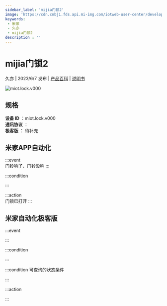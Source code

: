 ```yaml
---
sidebar_label: 'mijia门锁2'
image: 'https://cdn.cnbj1.fds.api.mi-img.com/iotweb-user-center/developer_1679049525268LjLfnSZL.png?GalaxyAccessKeyId=AKVGLQWBOVIRQ3XLEW&Expires=9223372036854775807&Signature=5AJRclkFCK8fX7gXs9h3yFxmTlk='
keywords: 
 - 米家
 - 久亦
 - mijia门锁2
description : ''
---
```

# mijia门锁2

久亦 | 2023/6/7 发布 | [产品百科](https://home.mi.com/webapp/content/baike/product/index.html?model=miot.lock.v000/) | [说明书](https://home.mi.com/views/introduction.html?model=miot.lock.v000&region=cn)

![miot.lock.v000](https://cdn.cnbj1.fds.api.mi-img.com/iotweb-user-center/developer_1679049525268LjLfnSZL.png?GalaxyAccessKeyId=AKVGLQWBOVIRQ3XLEW&Expires=9223372036854775807&Signature=5AJRclkFCK8fX7gXs9h3yFxmTlk=)

## 规格  
> 
**设备 ID** ：miot.lock.v000  
**通讯协议** ：  
**极客版**  ： 待补充 


## 米家APP自动化  

:::event  
门铃响了、门铃没响
:::

:::condition  

:::

:::action   
门锁已打开
:::

## 米家自动化极客版  

:::event  

:::

:::condition  

:::

:::condition 可查询的状态条件  

:::

:::action  

:::

        
